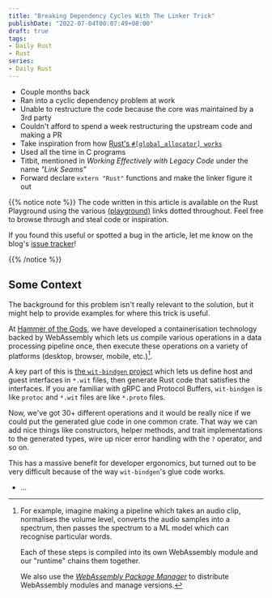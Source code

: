 ```yaml
---
title: "Breaking Dependency Cycles With The Linker Trick"
publishDate: "2022-07-04T00:07:49+08:00"
draft: true
tags:
- Daily Rust
- Rust
series:
- Daily Rust
---
```


- Couple months back
- Ran into a cyclic dependency problem at work
- Unable to restructure the code because the core was maintained by a 3rd party
- Couldn't afford to spend a week restructuring the upstream code and making a
  PR
- Take inspiration from how [Rust's `#[global_allocator] works`][global-alloc]
- Used all the time in C programs
- Titbit, mentioned in *Working Effectively with Legacy Code* under the name
  *"Link Seams"*
- Forward declare `extern "Rust"` functions and make the linker figure it out

{{% notice note %}}
The code written in this article is available on the Rust Playground using the
various [(playground)][playground] links dotted throughout. Feel free to browse
through and steal code or inspiration.

If you found this useful or spotted a bug in the article, let me know on the
blog's [issue tracker][issue]!

[issue]: https://github.com/Michael-F-Bryan/adventures.michaelfbryan.com/issues
[playground]: https://play.rust-lang.org/
{{% /notice %}}

## Some Context

The background for this problem isn't really relevant to the solution, but it
might help to provide examples for where this trick is useful.

At [Hammer of the Gods][hotg], we have developed a containerisation technology
backed by WebAssembly which lets us compile various operations in a data
processing pipeline once, then execute these operations on a variety of
platforms (desktop, browser, mobile, etc.)[^1].

A key part of this is [the `wit-bindgen` project][wit-bindgen] which lets us
define host and guest interfaces in `*.wit` files, then generate Rust code that
satisfies the interfaces. If you are familiar with gRPC and Protocol Buffers,
`wit-bindgen` is like `protoc` and `*.wit` files are like `*.proto` files.

Now, we've got 30+ different operations and it would be really nice if we could
put the generated glue code in one common crate. That way we can add nice things
like constructors, helper methods, and trait implementations to the generated
types, wire up nicer error handling with the `?` operator, and so on.

This has a massive benefit for developer ergonomics, but turned out to be very
difficult because of the way `wit-bindgen`'s glue code works.

- ...

[^1]: For example, imagine making a pipeline which takes an audio clip,
normalises the volume level, converts the audio samples into a spectrum, then
passes the spectrum to a ML model which can recognise particular words.

    Each of these steps is compiled into its own WebAssembly module and our
    "runtime" chains them together.

    We also use the [*WebAssembly Package Manager*][wapm] to distribute
    WebAssembly modules and manage versions.

[global-alloc]: https://github.com/rust-lang/rust/blob/3a8b0144c82197a70e919ad371d56f82c2282833/library/alloc/src/alloc.rs#L22-L39
[hotg]: https://hotg.ai/
[wapm]: https://wapm.io/
[wit-bindgen]: https://github.com/bytecodealliance/wit-bindgen
